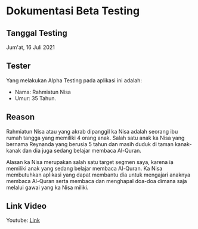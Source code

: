 # Dokumentasi Beta Testing

## Tanggal Testing
Jum'at, 16 Juli 2021

## Tester
Yang melakukan Alpha Testing pada aplikasi ini adalah:
- Nama: Rahmiatun Nisa
- Umur: 35 Tahun.

## Reason
Rahmiatun Nisa atau yang akrab dipanggil ka Nisa adalah seorang ibu rumah tangga yang memiliki 4 orang anak. Salah satu anak ka Nisa yang bernama Reynanda yang berusia 5 tahun dan masih duduk di taman kanak-kanak dan dia juga sedang belajar membaca Al-Quran. 

Alasan ka Nisa merupakan salah satu target segmen saya, karena ia memiliki anak yang sedang belajar membaca Al-Quran. Ka Nisa membutuhkan aplikasi yang dapat membantu dia untuk mengajari anaknya membaca Al-Quran serta membaca dan menghapal doa-doa dimana saja melalui gawai yang ka Nisa miliki.

## Link Video
Youtube: [Link](https://youtu.be/_ViXapOgAwk)
